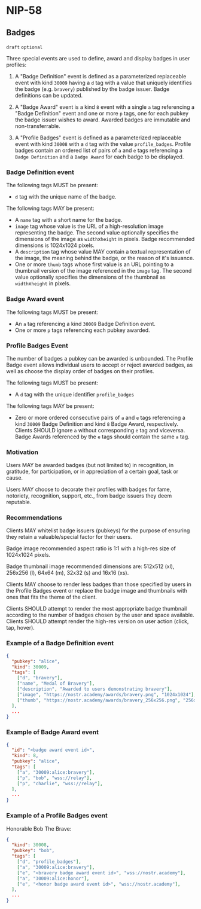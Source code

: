 NIP-58
======

Badges
------

`draft` `optional`

Three special events are used to define, award and display badges in
user profiles:

1. A "Badge Definition" event is defined as a parameterized replaceable event with kind `30009` having a `d` tag with a value that uniquely identifies the badge (e.g. `bravery`) published by the badge issuer. Badge definitions can be updated.

2. A "Badge Award" event is a kind `8` event with a single `a` tag referencing a "Badge Definition" event and one or more `p` tags, one for each pubkey the badge issuer wishes to award. Awarded badges are immutable and non-transferrable.

3. A "Profile Badges" event is defined as a parameterized replaceable event
with kind `30008` with a `d` tag with the value `profile_badges`.
Profile badges contain an ordered list of pairs of `a` and `e` tags referencing a `Badge Definition` and a `Badge Award` for each badge to be displayed.

### Badge Definition event

The following tags MUST be present:

- `d` tag with the unique name of the badge.

The following tags MAY be present:

- A `name` tag with a short name for the badge.
- `image` tag whose value is the URL of a high-resolution image representing the badge. The second value optionally specifies the dimensions of the image as  `width`x`height` in pixels. Badge recommended dimensions is 1024x1024 pixels.
- A `description` tag whose value MAY contain a textual representation of the
image, the meaning behind the badge, or the reason of it's issuance.
- One or more `thumb` tags whose first value is an URL pointing to a thumbnail version of the image referenced in the `image` tag. The second value optionally specifies the dimensions of the thumbnail as `width`x`height` in pixels.

### Badge Award event

The following tags MUST be present:

- An `a` tag referencing a kind `30009` Badge Definition event.
- One or more `p` tags referencing each pubkey awarded.

### Profile Badges Event

The number of badges a pubkey can be awarded is unbounded. The Profile Badge
event allows individual users to accept or reject awarded badges, as well
as choose the display order of badges on their profiles.

The following tags MUST be present:

- A `d` tag with the unique identifier `profile_badges`

The following tags MAY be present:

- Zero or more ordered consecutive pairs of `a` and `e` tags referencing a kind `30009` Badge Definition and kind `8` Badge Award, respectively. Clients SHOULD
ignore `a` without corresponding `e` tag and viceversa. Badge Awards referenced
by the `e` tags should contain the same `a` tag.

### Motivation

Users MAY be awarded badges (but not limited to) in recognition, in gratitude, for participation, or in appreciation of a certain goal, task or cause.

Users MAY choose to decorate their profiles with badges for fame, notoriety, recognition, support, etc., from badge issuers they deem reputable.

### Recommendations

Clients MAY whitelist badge issuers (pubkeys) for the purpose of ensuring they retain a valuable/special factor for their users.

Badge image recommended aspect ratio is 1:1 with a high-res size of 1024x1024 pixels.

Badge thumbnail image recommended dimensions are: 512x512 (xl), 256x256 (l), 64x64 (m), 32x32 (s) and 16x16 (xs).

Clients MAY choose to render less badges than those specified by users in the Profile Badges event or replace the badge image and thumbnails with ones that fits the theme of the client.

Clients SHOULD attempt to render the most appropriate badge thumbnail according to the number of badges chosen by the user and space available. Clients SHOULD attempt render the high-res version on user action (click, tap, hover).

### Example of a Badge Definition event

```json
{
  "pubkey": "alice",
  "kind": 30009,
  "tags": [
    ["d", "bravery"],
    ["name", "Medal of Bravery"],
    ["description", "Awarded to users demonstrating bravery"],
    ["image", "https://nostr.academy/awards/bravery.png", "1024x1024"],
    ["thumb", "https://nostr.academy/awards/bravery_256x256.png", "256x256"],
  ],
  ...
}
```

### Example of Badge Award event

```json
{
  "id": "<badge award event id>",
  "kind": 8,
  "pubkey": "alice",
  "tags": [
    ["a", "30009:alice:bravery"],
    ["p", "bob", "wss://relay"],
    ["p", "charlie", "wss://relay"],
  ],
  ...
}
```

### Example of a Profile Badges event

Honorable Bob The Brave:
```json
{
  "kind": 30008,
  "pubkey": "bob",
  "tags": [
    ["d", "profile_badges"],
    ["a", "30009:alice:bravery"],
    ["e", "<bravery badge award event id>", "wss://nostr.academy"],
    ["a", "30009:alice:honor"],
    ["e", "<honor badge award event id>", "wss://nostr.academy"],
  ],
  ...
}
```

